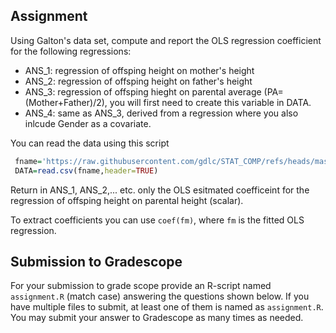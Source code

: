 
## Assignment

Using Galton's data set, compute and report the OLS regression coefficient for the following regressions:

  - ANS_1: regression of offsping height on mother's height
  - ANS_2: regression of offsping height on father's height
  - ANS_3: regression of offsping hieght on parental average (PA=(Mother+Father)/2), you will first need to create this variable in DATA.
  - ANS_4: same as ANS_3, derived from a regression where you also inlcude Gender as a covariate.


  You can read the data using this script

```r
 fname='https://raw.githubusercontent.com/gdlc/STAT_COMP/refs/heads/master/DATA/GALTON.csv'
 DATA=read.csv(fname,header=TRUE)  
```

Return in ANS_1, ANS_2,... etc. only the OLS esitmated coefficeint for the regression of offsping height on parental height (scalar).

To extract coefficients you can use `coef(fm)`, where `fm` is the fitted OLS regression.


## Submission to Gradescope

For your submission to grade scope provide an R-script named `assignment.R` (match case) answering the questions shown below. If you have multiple files to submit, at least one of them is named as `assignment.R`.  You may submit your answer to Gradescope as many times as needed.
